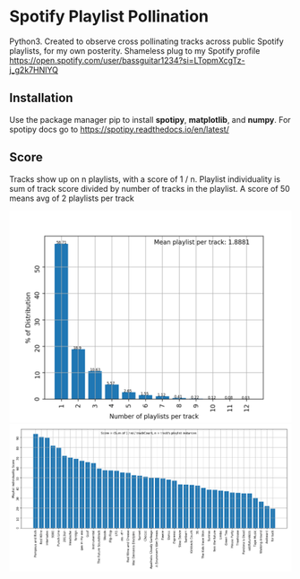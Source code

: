 # Spotify Playlist Pollination

Python3. Created to observe cross pollinating tracks across public Spotify playlists, for my own posterity. Shameless plug to my Spotify profile https://open.spotify.com/user/bassguitar1234?si=LTopmXcgTz-j_g2k7HNIYQ

## Installation
Use the package manager pip to install **spotipy**, **matplotlib**, and **numpy**. For spotipy docs go to https://spotipy.readthedocs.io/en/latest/

## Score
Tracks show up on n playlists, with a score of 1 / n. Playlist individuality is sum of track score divided by number of tracks in the playlist. A score of 50 means avg of 2 playlists per track 

<img src="meanTrack.png">

<img src="playlistAnalysis.png">
